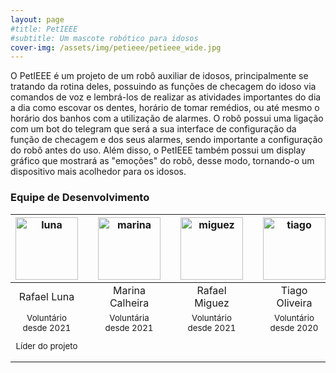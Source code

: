 ```yaml
---
layout: page
#title: PetIEEE
#subtitle: Um mascote robótico para idosos
cover-img: /assets/img/petieee/petieee_wide.jpg
---
```


O PetIEEE é um projeto de um robô auxiliar de idosos, principalmente se tratando da rotina deles, possuindo as funções de checagem do idoso via comandos de voz e lembrá-los de realizar as atividades importantes do dia a dia como escovar os dentes, horário de tomar remédios, ou até mesmo o horário dos banhos com a utilização de alarmes. O robô possui uma ligação com um bot do telegram que será a sua interface de configuração da função de checagem e dos seus alarmes, sendo importante a configuração do robô antes do uso. Além disso, o PetIEEE também possui um display gráfico que mostrará as "emoções" do robô, desse modo, tornando-o um dispositivo mais acolhedor para os idosos.

### Equipe de Desenvolvimento
<div class="row">
  <div class=" col-xl-auto offset-xl-0 col-lg-4 offset-lg-0">
    <div class="mobile-side-scroller">
      <table class="table-borderless highlight">
        <thead>
          <tr>
            <th><center><img src="{{ 'assets/img/voluntarios/rafael_luna.png' | relative_url }}" width="100" alt="luna" class="img-fluid rounded-circle" /></center></th>
            <th></th>
            <th><center><img src="{{ 'assets/img/voluntarios/marina_calheira.png' | relative_url }}" width="100" alt="marina" class="img-fluid rounded-circle"/></center></th>
            <th></th>
            <th><center><img src="{{ 'assets/img/voluntarios/rafael_miguez.png' | relative_url }}" width="100" alt="miguez" class="img-fluid rounded-circle" /></center></th>
            <th></th>
            <th><center><img src="{{ 'assets/img/voluntarios/tiago_oliveira.png' | relative_url }}" width="100" alt="tiago" class="img-fluid rounded-circle"/></center></th>
          </tr>
        </thead>
        <tbody>
          <tr class="font-weight-bolder" style="text-align: center margin-top: 0">
            <td width="25%"><center>Rafael Luna</center></td>
            <td></td>
            <td width="25%"><center>Marina Calheira</center></td>
            <td></td>
            <td width="25%"><center>Rafael Miguez</center></td>
            <td></td>
            <td width="25%"><center>Tiago Oliveira</center></td>
          </tr>
          <tr style="text-align: center" >
            <td style="vertical-align: top"><small><center>Voluntário desde 2021 <p/> Líder do projeto</center></small></td>
            <td></td>
            <td style="vertical-align: top"><small><center>Voluntária desde 2021</center></small></td>
            <td></td>
            <td style="vertical-align: top"><small><center>Voluntário desde 2021</center></small></td>
            <td></td>
            <td style="vertical-align: top"><small><center>Voluntário desde 2020</center></small></td>
          </tr>
        </tbody>
      </table>
    </div>
  </div>
</div>
